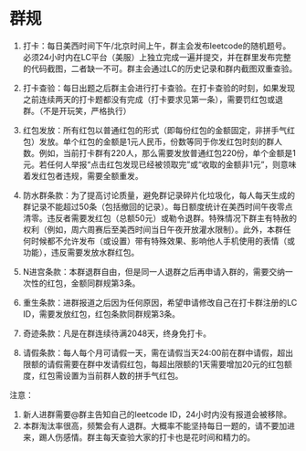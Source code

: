 # 群规
1. 打卡：每日美西时间下午/北京时间上午，群主会发布leetcode的随机题号。必须24小时内在LC平台（美服）上独立完成一遍并提交，并在群里发布完整的代码截图，二者缺一不可。群主会通过LC的历史记录和群内截图双重查验。

2. 打卡查验：每日出题之后群主会进行打卡查验。在打卡查验的时刻，如果发现之前连续两天的打卡题都没有完成（打卡要求见第一条），需要罚红包或退群。（不是开玩笑，严格执行） 

3. 红包发放：所有红包以普通红包的形式（即每份红包的金额固定，非拼手气红包）发放。单个红包的金额是1元人民币，份数等同于你发红包时刻的群人数。例如，当前打卡群有220人，那么需要发放普通红包220份，单个金额是1元。若任何人举报“点击红包发现已经被领取完”或“收取的金额非1元”，则意味着发红包者违规，需要全额重发。

4. 防水群条款：为了提高讨论质量，避免群记录碎片化垃圾化，每人每天生成的群记录不能超过50条（包括撤回的记录）。每日额度统计在美西时间午夜零点清零。违反者需要发红包（总额50元）或勒令退群。特殊情况下群主有特赦的权利（例如，周六周赛后至美西时间当日午夜开放灌水限制）。此外，本群任何时候都不允许发布（或设置）带有特殊效果、影响他人手机使用的表情（或功能），违反需要发放水群红包。 
5. N进宫条款：本群退群自由，但是同一人退群之后再申请入群的，需要交纳一次性的红包，金额同群规第3条。

6. 重生条款：进群报道之后因为任何原因，希望申请修改自己在打卡群注册的LC ID，需要发放红包，红包条款同群规第3条。

7. 奇迹条款：凡是在群连续待满2048天，终身免打卡。

8. 请假条款：每人每个月可请假一天，需在请假当天24:00前在群中请假，超出限额的请假需要在群中发请假红包，每超出限额的1天需要增加20元的红包额度，红包需设置为当前群人数的拼手气红包。

注意： 
1. 新人进群需要@群主告知自己的leetcode ID，24小时内没有报道会被移除。 
2. 本群淘汰率很高，频繁会有人退群。大概率不能坚持每日一题的，请不要加进来，踢人伤感情。群主每天查验大家的打卡也是花时间和精力的。
